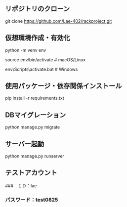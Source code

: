 ## **リポジトリのクローン**

git clone https://github.com/Lae-402/rackproject.git



## **仮想環境作成・有効化**

python -m venv env

source env/bin/activate  # macOS/Linux

env\Scripts\activate.bat  # Windows



## **使用パッケージ・依存関係インストール**

pip install -r requirements.txt



## **DBマイグレーション**

python manage.py migrate



## **サーバー起動**

python manage.py runserver


## テストアカウント
###　ＩＤ：lae
### パスワード：test0825
